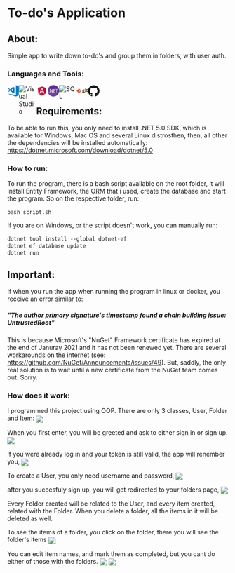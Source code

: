 # To-do's Application

## About:
Simple app to write down to-do's and group them in folders, with user auth.

### Languages and Tools:
<img align="left" alt="Visual Studio Code" width="26px" src="https://raw.githubusercontent.com/github/explore/80688e429a7d4ef2fca1e82350fe8e3517d3494d/topics/visual-studio-code/visual-studio-code.png" />
<img align="left" alt="Visual Studio" width="40px" src="https://external-content.duckduckgo.com/iu/?u=https%3A%2F%2Fdevblogs.microsoft.com%2Fvisualstudio%2Fwp-content%2Fuploads%2Fsites%2F4%2F2019%2F01%2Fvisualstudio-1.png&f=1&nofb=1" />
<img align="left" alt="Angular" width="26px" src="https://raw.githubusercontent.com/github/explore/80688e429a7d4ef2fca1e82350fe8e3517d3494d/topics/angular/angular.png" />
<img align="left" alt=".NET" width="26px" src="https://raw.githubusercontent.com/github/explore/93d8a67084f94b2a444e510199a6e7622e5b09a3/topics/dotnet/dotnet.png" />
<img align="left" alt="SQL" width="40px" src="https://external-content.duckduckgo.com/iu/?u=https%3A%2F%2Fbanner2.cleanpng.com%2F20180526%2Foqt%2Fkisspng-microsoft-sql-server-mysql-database-logo-5b098c6ebad6d7.7316225815273524307653.jpg&f=1&nofb=1" />
<img align="left" alt="Git" width="26px" src="https://raw.githubusercontent.com/github/explore/80688e429a7d4ef2fca1e82350fe8e3517d3494d/topics/git/git.png" />
<img align="left" alt="GitHub" width="26px" src="https://raw.githubusercontent.com/github/explore/78df643247d429f6cc873026c0622819ad797942/topics/github/github.png" /> 

<br />

## Requirements:
To be able to run this, you only need to install .NET 5.0 SDK, which is available for Windows, Mac OS and several Linux distrosthen, then, all other the dependencies will be installed automatically:
https://dotnet.microsoft.com/download/dotnet/5.0

### How to run:
To run the program, there is a bash script available on the root folder, it will install Entity Framework, the ORM that i used, create the database and start the program. So on the respective folder, run: 
```
bash script.sh
```

If you are on Windows, or the script doesn't work, you can manually run:
```
dotnet tool install --global dotnet-ef
dotnet ef database update
dotnet run
```

## Important:
If when you run the app when running the program in linux or docker, you receive an error similar to:
##### "The author primary signature's timestamp found a chain building issue: UntrustedRoot"
 
This is because Microsoft's "NuGet" Framework certificate has expired at the end of Januray 2021 and it has not been renewed yet. There are several workarounds on the internet (see: https://github.com/NuGet/Announcements/issues/49).
But, saddly, the only real solution is to wait until a new certificate from the NuGet team comes out. Sorry.

### How does it work:
I programmed this project using OOP. There are only 3 classes, User, Folder and Item:
<img align="center" src="https://user-images.githubusercontent.com/51339020/107588725-2b1cfb80-6be3-11eb-9fd3-85ddf99de6d7.png" />

When you first enter, you will be greeted and ask to either sign in or sign up.
<img align="center" src="https://user-images.githubusercontent.com/51339020/107593706-b780eb80-6bee-11eb-85e6-efc90e52b962.png" />

if you were already log in and your token is still valid, the app will renember you,
<img align="center" src="https://user-images.githubusercontent.com/51339020/107593749-daab9b00-6bee-11eb-804f-c4f082678c6b.png" />

To create a User, you only need username and password,
<img align="center" src="https://user-images.githubusercontent.com/51339020/107593905-51489880-6bef-11eb-8535-2bda67c314ce.png" />

after you succesfuly sign up, you will get redirected to your folders page,
<img align="center" src="https://user-images.githubusercontent.com/51339020/107589220-463c3b00-6be4-11eb-9963-cdcc7bde14d8.png" />

Every Folder created will be related to the User, and every item created, related with the Folder. When you delete a folder, all the items in it will be deleted as well.

To see the items of a folder, you click on the folder, there you will see the folder's items
<img align="center" src="https://user-images.githubusercontent.com/51339020/107589218-450b0e00-6be4-11eb-923e-5c1dbe8b971e.png" />

You can edit item names, and mark them as completed, but you cant do either of those with the folders.
<img align="center" src="https://user-images.githubusercontent.com/51339020/107589693-530d5e80-6be5-11eb-84f3-4de2beaa51c7.png" />
<img align="center" src="https://user-images.githubusercontent.com/51339020/107589206-41778700-6be4-11eb-8249-4a217e6221a9.png" />

